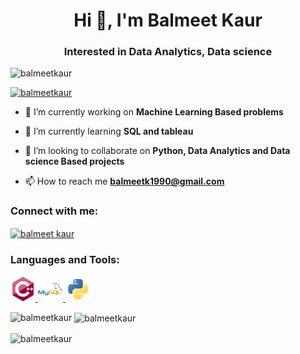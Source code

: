 <h1 align="center">Hi 👋, I'm Balmeet Kaur</h1>
<h3 align="center">Interested in Data Analytics, Data science</h3>

<p align="left"> <img src="https://komarev.com/ghpvc/?username=balmeetkaur&label=Profile%20views&color=0e75b6&style=flat" alt="balmeetkaur" /> </p>

<p align="left"> <a href="https://github.com/ryo-ma/github-profile-trophy"><img src="https://github-profile-trophy.vercel.app/?username=balmeetkaur" alt="balmeetkaur" /></a> </p>

- 🔭 I’m currently working on **Machine Learning Based problems**

- 🌱 I’m currently learning **SQL and tableau**

- 👯 I’m looking to collaborate on **Python, Data Analytics and Data science Based projects**

- 📫 How to reach me **balmeetk1990@gmail.com**

<h3 align="left">Connect with me:</h3>
<p align="left">
<a href="https://kaggle.com/balmeet kaur" target="blank"><img align="center" src="https://raw.githubusercontent.com/rahuldkjain/github-profile-readme-generator/master/src/images/icons/Social/kaggle.svg" alt="balmeet kaur" height="30" width="40" /></a>
</p>

<h3 align="left">Languages and Tools:</h3>
<p align="left"> <a href="https://www.w3schools.com/cpp/" target="_blank" rel="noreferrer"> <img src="https://raw.githubusercontent.com/devicons/devicon/master/icons/cplusplus/cplusplus-original.svg" alt="cplusplus" width="40" height="40"/> </a> <a href="https://www.mysql.com/" target="_blank" rel="noreferrer"> <img src="https://raw.githubusercontent.com/devicons/devicon/master/icons/mysql/mysql-original-wordmark.svg" alt="mysql" width="40" height="40"/> </a> <a href="https://www.python.org" target="_blank" rel="noreferrer"> <img src="https://raw.githubusercontent.com/devicons/devicon/master/icons/python/python-original.svg" alt="python" width="40" height="40"/> </a> </p>

<p><img align="left" src="https://github-readme-stats.vercel.app/api/top-langs?username=balmeetkaur&show_icons=true&locale=en&layout=compact" alt="balmeetkaur" /></p>

<p>&nbsp;<img align="center" src="https://github-readme-stats.vercel.app/api?username=balmeetkaur&show_icons=true&locale=en" alt="balmeetkaur" /></p>

<p><img align="center" src="https://github-readme-streak-stats.herokuapp.com/?user=balmeetkaur&" alt="balmeetkaur" /></p>
